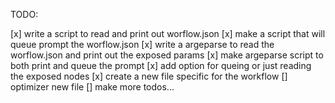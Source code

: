TODO:

[x] write a script to read and print out worflow.json
[x] make a script that will queue prompt the worflow.json
[x] write a argeparse to read the worflow.json and print out the exposed params
[x] make argeparse  script to both print and queue the prompt
[x] add option for queing or just reading the exposed nodes
[x] create a new file specific for the workflow
[] optimizer new file
[] make more todos...

